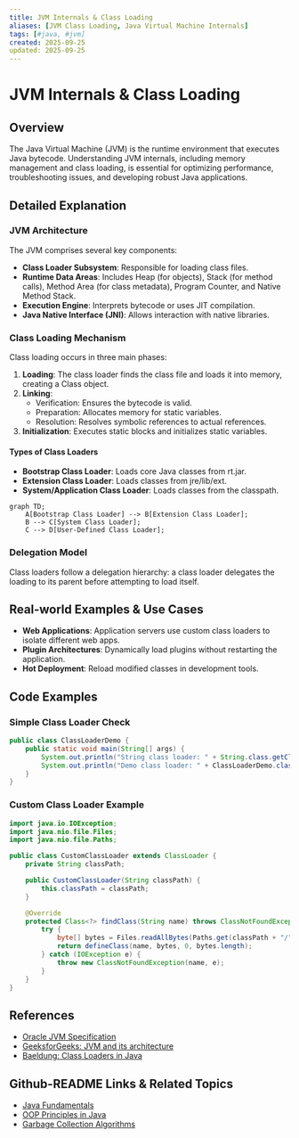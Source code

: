 ```yaml
---
title: JVM Internals & Class Loading
aliases: [JVM Class Loading, Java Virtual Machine Internals]
tags: [#java, #jvm]
created: 2025-09-25
updated: 2025-09-25
---
```


# JVM Internals & Class Loading

## Overview

The Java Virtual Machine (JVM) is the runtime environment that executes Java bytecode. Understanding JVM internals, including memory management and class loading, is essential for optimizing performance, troubleshooting issues, and developing robust Java applications.

## Detailed Explanation

### JVM Architecture

The JVM comprises several key components:

- **Class Loader Subsystem**: Responsible for loading class files.
- **Runtime Data Areas**: Includes Heap (for objects), Stack (for method calls), Method Area (for class metadata), Program Counter, and Native Method Stack.
- **Execution Engine**: Interprets bytecode or uses JIT compilation.
- **Java Native Interface (JNI)**: Allows interaction with native libraries.

### Class Loading Mechanism

Class loading occurs in three main phases:

1. **Loading**: The class loader finds the class file and loads it into memory, creating a Class object.
2. **Linking**: 
   - Verification: Ensures the bytecode is valid.
   - Preparation: Allocates memory for static variables.
   - Resolution: Resolves symbolic references to actual references.
3. **Initialization**: Executes static blocks and initializes static variables.

#### Types of Class Loaders

- **Bootstrap Class Loader**: Loads core Java classes from rt.jar.
- **Extension Class Loader**: Loads classes from jre/lib/ext.
- **System/Application Class Loader**: Loads classes from the classpath.

```mermaid
graph TD;
    A[Bootstrap Class Loader] --> B[Extension Class Loader];
    B --> C[System Class Loader];
    C --> D[User-Defined Class Loader];
```

### Delegation Model

Class loaders follow a delegation hierarchy: a class loader delegates the loading to its parent before attempting to load itself.

## Real-world Examples & Use Cases

- **Web Applications**: Application servers use custom class loaders to isolate different web apps.
- **Plugin Architectures**: Dynamically load plugins without restarting the application.
- **Hot Deployment**: Reload modified classes in development tools.

## Code Examples

### Simple Class Loader Check

```java
public class ClassLoaderDemo {
    public static void main(String[] args) {
        System.out.println("String class loader: " + String.class.getClassLoader());  // null
        System.out.println("Demo class loader: " + ClassLoaderDemo.class.getClassLoader().getClass().getName());
    }
}
```

### Custom Class Loader Example

```java
import java.io.IOException;
import java.nio.file.Files;
import java.nio.file.Paths;

public class CustomClassLoader extends ClassLoader {
    private String classPath;

    public CustomClassLoader(String classPath) {
        this.classPath = classPath;
    }

    @Override
    protected Class<?> findClass(String name) throws ClassNotFoundException {
        try {
            byte[] bytes = Files.readAllBytes(Paths.get(classPath + "/" + name.replace('.', '/') + ".class"));
            return defineClass(name, bytes, 0, bytes.length);
        } catch (IOException e) {
            throw new ClassNotFoundException(name, e);
        }
    }
}
```

## References

- [Oracle JVM Specification](https://docs.oracle.com/javase/specs/jvms/se21/html/jvms-5.html)
- [GeeksforGeeks: JVM and its architecture](https://www.geeksforgeeks.org/jvm-works/)
- [Baeldung: Class Loaders in Java](https://www.baeldung.com/java-classloaders)

## Github-README Links & Related Topics

- [Java Fundamentals](./java-fundamentals)
- [OOP Principles in Java](./oop-principles-in-java)
- [Garbage Collection Algorithms](./garbage-collection-algorithms)
